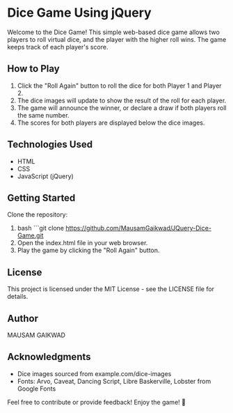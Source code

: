 # Dice Game Using jQuery
Welcome to the Dice Game! This simple web-based dice game allows two players to roll virtual dice, and the player with the higher roll wins. The game keeps track of each player's score.

## How to Play
1. Click the "Roll Again" button to roll the dice for both Player 1 and Player 2.
2. The dice images will update to show the result of the roll for each player.
3. The game will announce the winner, or declare a draw if both players roll the same number.
4. The scores for both players are displayed below the dice images.
## Technologies Used
- HTML
- CSS
- JavaScript (jQuery)

## Getting Started
Clone the repository:
1. bash ```git clone https://github.com/MausamGaikwad/JQuery-Dice-Game.git
3. Open the index.html file in your web browser.
4. Play the game by clicking the "Roll Again" button.

## License
This project is licensed under the MIT License - see the LICENSE file for details.

## Author
MAUSAM GAIKWAD

## Acknowledgments
* Dice images sourced from example.com/dice-images
* Fonts: Arvo, Caveat, Dancing Script, Libre Baskerville, Lobster from Google Fonts

Feel free to contribute or provide feedback! Enjoy the game! 🎲

